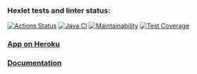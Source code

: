 ### Hexlet tests and linter status:
[![Actions Status](https://github.com/NickKisel/java-project-lvl5/workflows/hexlet-check/badge.svg)](https://github.com/NickKisel/java-project-lvl5/actions)
[![Java CI](https://github.com/NickKisel/java-project-lvl5/actions/workflows/Java-CI.yml/badge.svg)](https://github.com/NickKisel/java-project-lvl5/actions/workflows/Java-CI.yml)
[![Maintainability](https://api.codeclimate.com/v1/badges/429f076a0027738167fa/maintainability)](https://codeclimate.com/github/NickKisel/java-project-lvl5/maintainability)
[![Test Coverage](https://api.codeclimate.com/v1/badges/429f076a0027738167fa/test_coverage)](https://codeclimate.com/github/NickKisel/java-project-lvl5/test_coverage)
### [App on Heroku](https://hexlet-project-lvl5.herokuapp.com/)
### [Documentation](https://hexlet-project-lvl5.herokuapp.com/swagger.html)
